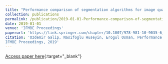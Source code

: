 ```yaml
---
title: "Performance comparison of segmentation algorithms for image quality degraded MR images"
collection: publications
permalink: /publication/2019-01-01-Performance-comparison-of-segmentation-algorithms-for-image-quality-degraded-MR-images
date: 2019-01-01
venue: 'IFMBE Proceedings'
paperurl: 'https://link.springer.com/chapter/10.1007/978-981-10-9035-6_44'
citation: 'Ozdemir Galip, Nasifoglu Huseyin, Erogul Osman, Performance comparison of segmentation algorithms for image quality degraded MR images"
IFMBE Proceedings, 2019'
---
```

[Access paper here](https://link.springer.com/chapter/10.1007/978-981-10-9035-6_44){:target="_blank"}
